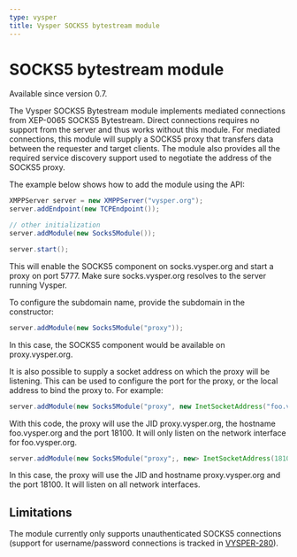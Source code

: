 ```yaml
---
type: vysper
title: Vysper SOCKS5 bytestream module
---
```


# SOCKS5 bytestream module

<div class="info" markdown="1">
    Available since version 0.7.
</div>

The Vysper SOCKS5 Bytestream module implements mediated connections from XEP-0065 SOCKS5 Bytestream. Direct connections requires no support from the server and thus works without this module. For mediated connections, this module will supply a SOCKS5 proxy that transfers data between the requester and target clients. The module also provides all the required service discovery support used to negotiate the address of the SOCKS5 proxy.

The example below shows how to add the module using the API:

```java
XMPPServer server = new XMPPServer("vysper.org");
server.addEndpoint(new TCPEndpoint());

// other initialization
server.addModule(new Socks5Module());

server.start();
```

This will enable the SOCKS5 component on socks.vysper.org and start a proxy on port 5777. Make sure socks.vysper.org resolves to the server running Vysper.

To configure the subdomain name, provide the subdomain in the constructor:

```java
server.addModule(new Socks5Module("proxy"));
```

In this case, the SOCKS5 component would be available on proxy.vysper.org.

It is also possible to supply a socket address on which the proxy will be listening. This can be used to configure the port for the proxy, or the local address to bind the proxy to. For example:

```java
server.addModule(new Socks5Module("proxy", new InetSocketAddress("foo.vysper.org", 18100)));
```

With this code, the proxy will use the JID proxy.vysper.org, the hostname foo.vysper.org and the port 18100. It will only listen on the network interface for foo.vysper.org.

```java
server.addModule(new Socks5Module("proxy";, new> InetSocketAddress(18100)));
```

In this case, the proxy will use the JID and hostname proxy.vysper.org and the port 18100. It will listen on all network interfaces.

## Limitations

The module currently only supports unauthenticated SOCKS5 connections (support for username/password connections is tracked in [VYSPER-280](https://issues.apache.org/jira/browse/VYSPER-280)).
